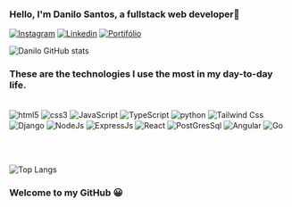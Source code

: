 ### Hello, I'm Danilo Santos, a fullstack web developer👋

[![Instagram](https://img.shields.io/badge/Instagram-E4405F?style=for-the-badge&logo=instagram&logoColor=white)](https://www.instagram.com/dansnt_77/) 
[![Linkedin](https://img.shields.io/badge/LinkedIn-0077B5?style=for-the-badge&logo=linkedin&logoColor=white)](https://www.linkedin.com/in/danilo-santos-8b1659251/)
[![Portifólio](https://img.shields.io/website?label=Potifolio.com&style=for-the-badge&url=https://https://my-portifolio-a9u6522vu-dansnt77.vercel.app/)](https://my-portifolio-pwx7wrhb8-dansnt77.vercel.app/)


![Danilo GitHub stats](https://github-readme-stats.vercel.app/api?username=Dansnt77&show_icons=true&theme=synthwave)

### These are the technologies I use the most in my day-to-day life.

<div style="display: inline_block"><br/>
    <img align="center" alt="html5" src="https://img.shields.io/badge/HTML5-E34F26?style=for-the-badge&logo=html5&logoColor=white">
    <img align="center" alt="css3" src="https://img.shields.io/badge/CSS3-1572B6?style=for-the-badge&logo=css3&logoColor=white">
    <img align="center" alt="JavaScript" src="https://img.shields.io/badge/JavaScript-F7DF1E?style=for-the-badge&logo=javascript&logoColor=black">
    <img align="center" alt="TypeScript" src="https://img.shields.io/badge/TypeScript-007ACC?style=for-the-badge&logo=typescript&logoColor=white">
    <img align="center" alt="python" src="https://img.shields.io/badge/Python-14354C?style=for-the-badge&logo=python&logoColor=white">
    <img align="center" alt="Tailwind Css" src="https://img.shields.io/badge/Tailwind_CSS-38B2AC?style=for-the-badge&logo=tailwind-css&logoColor=white">
    <img align="center" alt="Django" src="https://img.shields.io/badge/Django-092E20?style=for-the-badge&logo=django&logoColor=white">
    <img align="center" alt="NodeJs" src="https://img.shields.io/badge/Node.js-43853D?style=for-the-badge&logo=node.js&logoColor=white">
    <img align="center" alt="ExpressJs" src="https://img.shields.io/badge/Express.js-404D59?style=for-the-badge">
    <img align="center" alt="React" src="https://img.shields.io/badge/React-20232A?style=for-the-badge&logo=react&logoColor=61DAFB">
    <img align="center" alt="PostGresSql" src="https://img.shields.io/badge/PostgreSQL-316192?style=for-the-badge&logo=postgresql&logoColor=white">
    <img align="center" alt="Angular" src="https://img.shields.io/badge/Angular-DD0031?style=for-the-badge&logo=angular&logoColor=white">
    <img align="center" alt="Go" src="https://img.shields.io/badge/Go-00ADD8?style=for-the-badge&logo=go&logoColor=white">
</div>

<br><br/>

![Top Langs](https://github-readme-stats.vercel.app/api/top-langs/?username=Dansnt77&layout=compact)


### Welcome to my GitHub 😀
